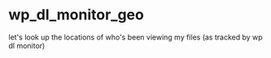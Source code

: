 # wp_dl_monitor_geo
let's look up the locations of who's been viewing my files (as tracked by wp dl monitor)
